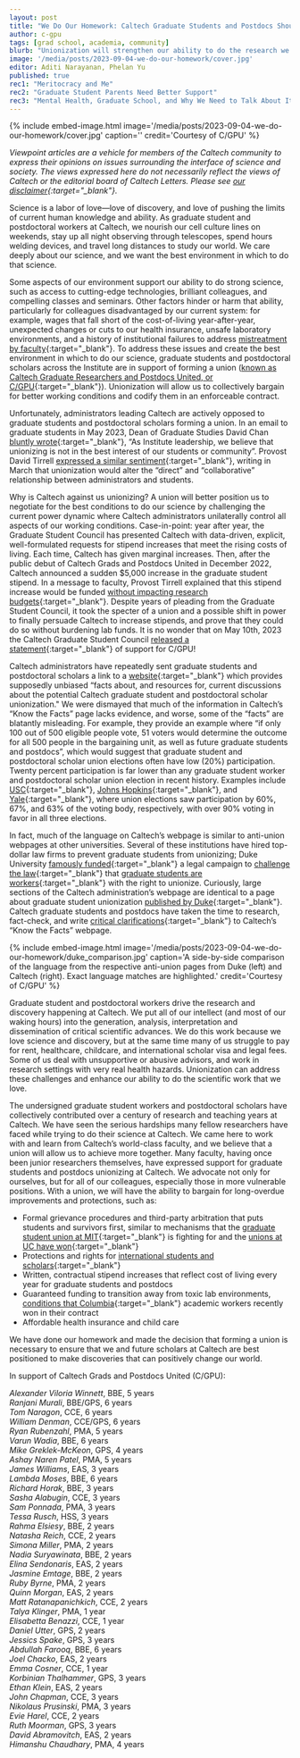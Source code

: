 ```yaml
---
layout: post
title: "We Do Our Homework: Caltech Graduate Students and Postdocs Should Form a Union"
author: c-gpu
tags: [grad school, academia, community]
blurb: "Unionization will strengthen our ability to do the research we love."
image: '/media/posts/2023-09-04-we-do-our-homework/cover.jpg'
editor: Aditi Narayanan, Phelan Yu
published: true
rec1: "Meritocracy and Me"
rec2: "Graduate Student Parents Need Better Support"
rec3: "Mental Health, Graduate School, and Why We Need to Talk About It"
---
```


{% include embed-image.html image='/media/posts/2023-09-04-we-do-our-homework/cover.jpg' caption='' credit='Courtesy of C/GPU' %}

*Viewpoint articles are a vehicle for members of the Caltech community to express their opinions on issues surrounding the interface of science and society. The views expressed here do not necessarily reflect the views of Caltech or the editorial board of Caltech Letters. Please see [our disclaimer](https://caltechletters.github.io/disclaimer/){:target="_blank"}.*

<span class="first-letter">S</span>cience is a labor of love—love of discovery, and love of pushing the limits of current human knowledge and ability. As graduate student and postdoctoral workers at Caltech, we nourish our cell culture lines on weekends, stay up all night observing through telescopes, spend hours welding devices, and travel long distances to study our world. We care deeply about our science, and we want the best environment in which to do that science. 

Some aspects of our environment support our ability to do strong science, such as access to cutting-edge technologies, brilliant colleagues, and compelling classes and seminars. Other factors hinder or harm that ability, particularly for colleagues disadvantaged by our current system: for example, wages that fall short of the cost-of-living year-after-year, unexpected changes or cuts to our health insurance, unsafe laboratory environments, and a history of institutional failures to address [mistreatment by faculty](https://www.buzzfeednews.com/article/azeenghorayshi/ott-harassment-investigation){:target="_blank"}. To address these issues and create the best environment in which to do our science, graduate students and postdoctoral scholars across the Institute are in support of forming a union ([known as Caltech Graduate Researchers and Postdocs United, or C/GPU](https://caltechgpu.org/){:target="_blank"}). Unionization will allow us to collectively bargain for better working conditions and codify them in an enforceable contract. 

Unfortunately, administrators leading Caltech are actively opposed to graduate students and postdoctoral scholars forming a union. In an email to graduate students in May 2023, Dean of Graduate Studies David Chan [bluntly wrote](https://drive.google.com/file/d/1KXukjDK-flgHf3GVaG3XydVXx1--mu0N/view){:target="_blank"}, “As Institute leadership, we believe that unionizing is not in the best interest of our students or community”. Provost David Tirrell  [expressed a similar sentiment](https://drive.google.com/file/d/1iLUWlNWjYpTkfTCwK82BtoEVvIfYBkx6/view){:target="_blank"}, writing in March that unionization would alter the “direct” and “collaborative” relationship between administrators and students. 

Why is Caltech against us unionizing? A union will better position us to negotiate for the best conditions to do our science by challenging the current power dynamic where Caltech administrators unilaterally control all aspects of our working conditions. Case-in-point: year after year, the Graduate Student Council has presented Caltech with data-driven, explicit, well-formulated requests for stipend increases that meet the rising costs of living. Each time, Caltech has given marginal increases. Then, after the public debut of Caltech Grads and Postdocs United in December 2022, Caltech announced a sudden $5,000 increase in the graduate student stipend. In a message to faculty, Provost Tirrell explained that this stipend increase would be funded [without impacting research budgets](https://drive.google.com/file/d/1fKYRA3hDGrXhHxv6AK8Qd_F8x75NCVaf/view){:target="_blank"}. Despite years of pleading from the Graduate Student Council, it took the specter of a union and a possible shift in power to finally persuade Caltech to increase stipends, and prove that they could do so without burdening lab funds. It is no wonder that on May 10th, 2023 the Caltech Graduate Student Council [released a statement](https://drive.google.com/file/d/1ax-s1AXrfOIom9NmvfHTAdtgDRpJIQrh/view){:target="_blank"} of support for C/GPU!

Caltech administrators have repeatedly sent graduate students and postdoctoral scholars a link to a [website](https://drive.google.com/file/d/1OkiteVPXrsV45FCRvB5bHt51zpEwVGvw/view){:target="_blank"} which provides supposedly unbiased “facts about, and resources for, current discussions about the potential Caltech graduate student and postdoctoral scholar unionization." We were dismayed that much of the information in Caltech’s “Know the Facts” page lacks evidence, and worse, some of the “facts” are blatantly misleading. For example, they provide an example where “if only 100 out of 500 eligible people vote, 51 voters would determine the outcome for all 500 people in the bargaining unit, as well as future graduate students and postdocs”, which would suggest that graduate student and postdoctoral scholar union elections often have low (20%) participation. Twenty percent participation is far lower than any graduate student worker and postdoctoral scholar union election in recent history. Examples include [USC](https://www.nlrb.gov/case/31-RC-308858){:target="_blank"}, [Johns Hopkins](https://www.nlrb.gov/case/05-RC-309139){:target="_blank"}, and [Yale](https://www.nlrb.gov/case/01-RC-305762){:target="_blank"}, where union elections saw participation by 60%, 67%, and 63% of the voting body, respectively, with over 90% voting in favor in all three elections. 

In fact, much of the language on Caltech’s webpage is similar to anti-union webpages at other universities. Several of these institutions have hired top-dollar law firms to prevent graduate students from unionizing; Duke University [famously funded](https://news.bloomberglaw.com/daily-labor-report/punching-in-grad-student-unions-face-duke-university-challenge-28){:target="_blank"} a legal campaign to [challenge the law](https://www.washingtonpost.com/education/2019/05/23/nlrb-revisit-ruling-that-granted-graduate-students-right-organize-employees/){:target="_blank"} that [graduate students are workers](https://www.washingtonpost.com/news/grade-point/wp/2016/08/23/are-they-students-or-are-they-employees-nlrb-rules-that-graduate-students-are-employees/){:target="_blank"} with the right to unionize. Curiously, large sections of the Caltech administration’s webpage are identical to a page about graduate student unionization [published by Duke](https://drive.google.com/file/d/1XOYyqEnLOyVh5WOJQ_Bpm68RsOSCAioK/view){:target="_blank"}. Caltech graduate students and postdocs have taken the time to research, fact-check, and write [critical clarifications](https://caltechgpu.org/be-informed/){:target="_blank"} to Caltech’s “Know the Facts” webpage.

{% include embed-image.html image='/media/posts/2023-09-04-we-do-our-homework/duke_comparison.jpg' caption='A side-by-side comparison of the language from the respective anti-union pages from Duke (left) and Caltech (right). Exact language matches are highlighted.' credit='Courtesy of C/GPU' %}

Graduate student and postdoctoral workers drive the research and discovery happening at Caltech. We put all of our intellect (and most of our waking hours) into the generation, analysis, interpretation and dissemination of critical scientific advances. We do this work because we love science and discovery, but at the same time many of us struggle to pay for rent, healthcare, childcare, and international scholar visa and legal fees. Some of us deal with unsupportive or abusive advisors, and work in research settings with very real health hazards. Unionization can address these challenges and enhance our ability to do the scientific work that we love. 

The undersigned graduate student workers and postdoctoral scholars have collectively contributed over a century of research and teaching years at Caltech. We have seen the  serious hardships many fellow researchers have faced while trying to do their science at Caltech. We came here to work with and learn from Caltech’s world-class faculty, and we believe that a union will allow us to achieve more together. Many faculty, having once been junior researchers themselves, have expressed support for graduate students and postdocs unionizing at Caltech. We advocate not only for ourselves, but for all of our colleagues, especially those in more vulnerable positions. With a union, we will have the ability to bargain for long-overdue improvements and protections, such as: 

* Formal grievance procedures and third-party arbitration that puts students and survivors first, similar to mechanisms that the [graduate student union at MIT](https://thetech.com/2022/02/03/unionize-students-first){:target="_blank"} is fighting for and the [unions at UC have won](https://uaw5810.org/2022/10/03/major-victory-on-workplace-bullying-and-abuse/){:target="_blank"}
* Protections and rights for [international students and scholars](https://www.nbcnews.com/news/asian-america/protests-uc-san-diego-agrees-not-fire-chinese-postdoc-raised-concerns-rcna43737){:target="_blank"}
* Written, contractual stipend increases that reflect cost of living every year for graduate students and postdocs 
* Guaranteed funding to transition away from toxic lab environments, [conditions that Columbia](https://www.studentworkersofcolumbia.com/contract){:target="_blank"} academic workers recently won in their contract
* Affordable health insurance and child care 

We have done our homework and made the decision that forming a union is necessary to ensure that we and future scholars at Caltech are best positioned to make discoveries that can positively change our world.

In support of Caltech Grads and Postdocs United (C/GPU):

*Alexander Viloria Winnett*, BBE, 5 years\
*Ranjani Murali*, BBE/GPS, 6 years\
*Tom Naragon*, CCE, 6 years\
*William Denman*, CCE/GPS, 6 years\
*Ryan Rubenzahl*, PMA, 5 years\
*Varun Wadia*, BBE, 6 years\
*Mike Greklek-McKeon*, GPS, 4 years\
*Ashay Naren Patel*, PMA, 5 years\
*James Williams*, EAS, 3 years\
*Lambda Moses*, BBE, 6 years\
*Richard Horak*, BBE, 3 years\
*Sasha Alabugin*, CCE, 3 years\
*Sam Ponnada*, PMA, 3 years\
*Tessa Rusch*, HSS, 3 years\
*Rahma Elsiesy*, BBE, 2 years\
*Natasha Reich*, CCE, 2 years\
*Simona Miller*, PMA, 2 years\
*Nadia Suryawinata*, BBE, 2 years\
*Elina Sendonaris*, EAS, 2 years\
*Jasmine Emtage*, BBE, 2 years\
*Ruby Byrne*, PMA, 2 years\
*Quinn Morgan*, EAS, 2 years\
*Matt Ratanapanichkich*, CCE, 2 years\
*Talya Klinger*, PMA, 1 year\
*Elisabetta Benazzi*, CCE, 1 year\
*Daniel Utter*, GPS, 2 years\
*Jessics Spake*, GPS, 3 years\
*Abdullah Farooq*, BBE, 6 years\
*Joel Chacko*, EAS, 2 years\
*Emma Cosner*, CCE, 1 year\
*Korbinian Thalhammer*, GPS, 3 years\
*Ethan Klein*, EAS, 2 years\
*John Chapman*, CCE, 3 years\
*Nikolaus Prusinski*, PMA, 3 years\
*Evie Harel*, CCE, 2 years\
*Ruth Moorman*, GPS, 3 years\
*David Abramovitch*, EAS, 2 years\
*Himanshu Chaudhary*, PMA, 4 years

